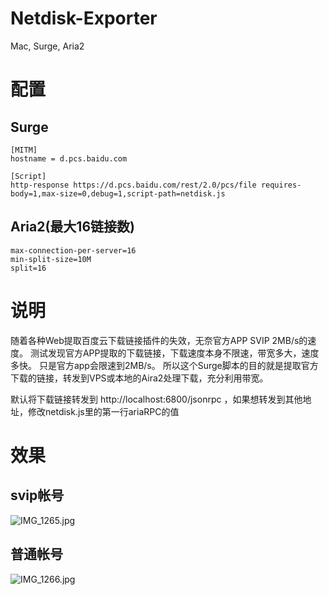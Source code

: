 # Netdisk-Exporter
Mac, Surge, Aria2

# 配置
## Surge
```
[MITM]
hostname = d.pcs.baidu.com

[Script]
http-response https://d.pcs.baidu.com/rest/2.0/pcs/file requires-body=1,max-size=0,debug=1,script-path=netdisk.js
```
## Aria2(最大16链接数) 
```
max-connection-per-server=16
min-split-size=10M
split=16
```

# 说明
随着各种Web提取百度云下载链接插件的失效，无奈官方APP SVIP 2MB/s的速度。
测试发现官方APP提取的下载链接，下载速度本身不限速，带宽多大，速度多快。
只是官方app会限速到2MB/s。
所以这个Surge脚本的目的就是提取官方下载的链接，转发到VPS或本地的Aira2处理下载，充分利用带宽。

默认将下载链接转发到 http://localhost:6800/jsonrpc ，如果想转发到其他地址，修改netdisk.js里的第一行ariaRPC的值

# 效果

## svip帐号
![IMG_1265.jpg](https://i.loli.net/2019/12/16/TYKyDSeqzWb4CMX.jpg)

## 普通帐号
![IMG_1266.jpg](https://i.loli.net/2019/12/16/aXNcGmWbOw8o1Rh.jpg)



